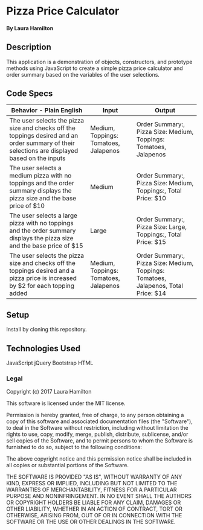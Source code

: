 # Pizza Price Calculator

#### By Laura Hamilton

## Description

This application is a demonstration of objects, constructors, and prototype methods using JavaScript to create a simple pizza price calculator and order summary based on the variables of the user selections.

## Code Specs

|Behavior - Plain English|Input|Output|
|---|---|---|
|The user selects the pizza size and checks off the toppings desired and an order summary of their selections are displayed based on the inputs|Medium, Toppings: Tomatoes, Jalapenos|Order Summary:, Pizza Size: Medium, Toppings: Tomatoes, Jalapenos|
|The user selects a medium pizza with no toppings and the order summary displays the pizza size and the base price of $10|Medium|Order Summary:, Pizza Size: Medium, Toppings:, Total Price: $10|
|The user selects a large pizza with no toppings and the order summary displays the pizza size and the base price of $15|Large|Order Summary:, Pizza Size: Large, Toppings:, Total Price: $15|
|The user selects the pizza size and checks off the toppings desired and a pizza price is increased by $2 for each topping added|Medium, Toppings: Tomatoes, Jalapenos|Order Summary:, Pizza Size: Medium, Toppings: Tomatoes, Jalapenos, Total Price: $14|


## Setup

Install by cloning this repository.

## Technologies Used

JavaScript
jQuery
Bootstrap
HTML

### Legal

Copyright (c) 2017 Laura Hamilton

This software is licensed under the MIT license.

Permission is hereby granted, free of charge, to any person obtaining a copy
of this software and associated documentation files (the "Software"), to deal
in the Software without restriction, including without limitation the rights
to use, copy, modify, merge, publish, distribute, sublicense, and/or sell
copies of the Software, and to permit persons to whom the Software is
furnished to do so, subject to the following conditions:

The above copyright notice and this permission notice shall be included in
all copies or substantial portions of the Software.

THE SOFTWARE IS PROVIDED "AS IS", WITHOUT WARRANTY OF ANY KIND, EXPRESS OR
IMPLIED, INCLUDING BUT NOT LIMITED TO THE WARRANTIES OF MERCHANTABILITY,
FITNESS FOR A PARTICULAR PURPOSE AND NONINFRINGEMENT. IN NO EVENT SHALL THE
AUTHORS OR COPYRIGHT HOLDERS BE LIABLE FOR ANY CLAIM, DAMAGES OR OTHER
LIABILITY, WHETHER IN AN ACTION OF CONTRACT, TORT OR OTHERWISE, ARISING FROM,
OUT OF OR IN CONNECTION WITH THE SOFTWARE OR THE USE OR OTHER DEALINGS IN
THE SOFTWARE.
